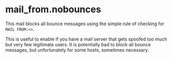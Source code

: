 mail\_from.nobounces
===================

This mail blocks all bounce messages using the simple rule of checking
for `MAIL FROM:<>`.

This is useful to enable if you have a mail server that gets spoofed too
much but very few legitimate users. It is potentially bad to block all
bounce messages, but unfortunately for some hosts, sometimes necessary.

